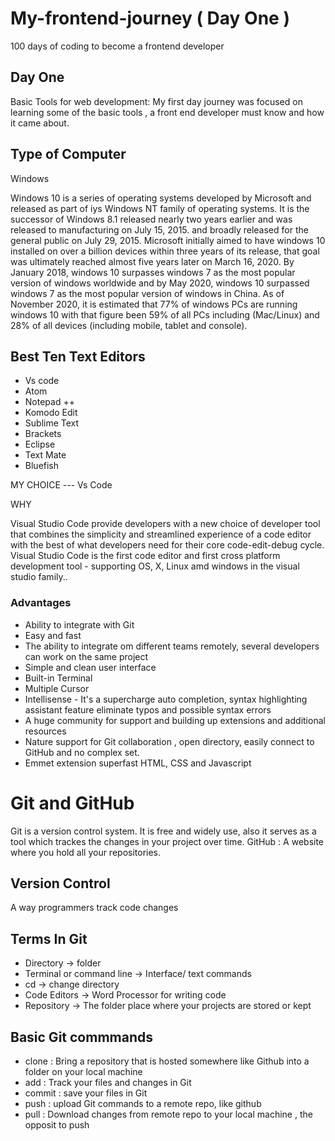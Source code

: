 # My-frontend-journey ( Day One )
100 days of coding to become a frontend developer


## Day One
Basic Tools for web development: My first day journey was focused on learning some of the basic tools , a front end developer must know and how it came about.

## Type of Computer

Windows

Windows 10 is a series of operating systems developed by Microsoft and released as  part of iys Windows NT family of operating systems.
It is the successor of Windows 8.1 released nearly two years earlier and was released to manufacturing on July 15, 2015. and broadly released for the general public on July 29, 2015. Microsoft initially aimed to have windows 10 installed on over a billion devices within three years of its release, that goal was ultimately reached almost five years later on March 16, 2020. By January 2018, windows 10 surpasses windows 7 as the most popular version of windows worldwide and by May 2020, windows 10 surpassed windows 7 as the most popular version of windows in China. As of November 2020, it is estimated that 77% of windows PCs are running windows 10 with that figure been 59% of all PCs including (Mac/Linux) and 28% of all devices (including mobile, tablet and console).

## Best Ten Text Editors 
* Vs code
* Atom
* Notepad ++
* Komodo Edit
* Sublime Text
* Brackets
* Eclipse
* Text Mate
* Bluefish

MY CHOICE --- Vs Code

WHY

Visual Studio Code provide developers with a new choice of developer tool that combines the simplicity and streamlined experience of a code editor with the best  of what developers need for their core code-edit-debug cycle. Visual Studio Code is the first code editor and first cross platform development tool - supporting OS, X, Linux amd windows in the visual studio family..

### Advantages

* Ability to integrate with Git 
* Easy and fast
* The ability to integrate om different teams remotely,  several developers can work on the same project
* Simple and clean user interface
* Built-in Terminal
* Multiple Cursor
* Intellisense - It's a supercharge auto completion, syntax highlighting assistant feature eliminate typos and possible syntax errors
* A huge community for support and building up extensions and additional resources
* Nature support for Git collaboration , open directory, easily connect to GitHub and no complex set.
* Emmet extension superfast HTML, CSS and Javascript




# Git and GitHub
Git is a version control system. It is free and widely use, also it serves as a tool which trackes the changes in your project over time.
GitHub : A website where you hold all your repositories.

## Version Control
A way programmers track code changes

## Terms In Git
* Directory ->  folder
* Terminal or command line -> Interface/ text commands
* cd -> change directory
* Code Editors -> Word Processor for writing code
* Repository -> The folder place where your projects are stored or kept


##  Basic Git commmands
* clone : Bring a repository that is  hosted somewhere like Github into a folder on your local machine
* add : Track your files and changes in Git
* commit : save your files in Git
* push : upload Git commands to a remote repo, like github
* pull : Download changes from remote repo to your local machine , the opposit to push

